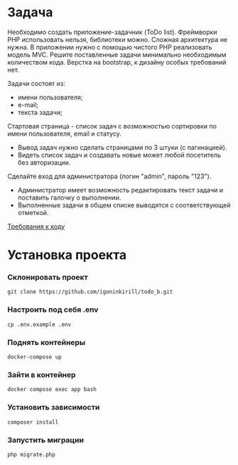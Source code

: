 # Задача
Необходимо создать приложение-задачник (ToDo list).
Фреймворки PHP использовать нельзя, библиотеки можно. Сложная архитектура не нужна.
В приложении нужно с помощью чистого PHP реализовать модель MVC. Решите поставленные задачи минимально необходимым количеством кода.
Верстка на bootstrap, к дизайну особых требований нет.

Задачи состоят из:
- имени пользователя;
- е-mail;
- текста задачи;

Стартовая страница - список задач с возможностью сортировки по имени пользователя, email и статусу.
- Вывод задач нужно сделать страницами по 3 штуки (с пагинацией).
- Видеть список задач и создавать новые может любой посетитель без авторизации.

Сделайте вход для администратора (логин "admin", пароль "123").
- Администратор имеет возможность редактировать текст задачи и поставить галочку о выполнении.
- Выполненные задачи в общем списке выводятся с соответствующей отметкой. 

[Требования к коду](https://beejee.ru/coding-challenge-requirements)


# Установка проекта

### Склонировать проект
```shell
git clone https://github.com/igoninkirill/todo_b.git
```
### Настроить под себя .env
```shell
cp .env.example .env
```
### Поднять контейнеры
```shell
docker-compose up
```
### Зайти в контейнер
```shell
docker compose exec app bash
```
### Установить зависимости
```shell
composer install
```
### Запустить миграции
```shell
php migrate.php
```

